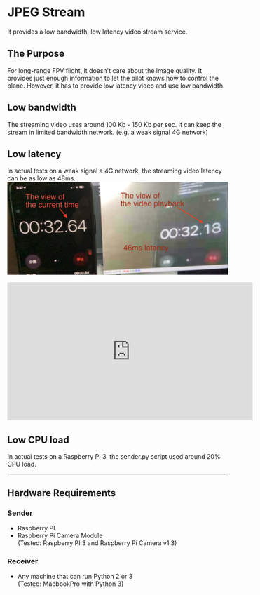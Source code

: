 # JPEG Stream
It provides a low bandwidth, low latency video stream service.

## The Purpose
For long-range FPV flight, it doesn't care about the image quality. It provides just enough information to let the pilot knows how to control the plane. However, it has to provide low latency video and use low bandwidth.

## Low bandwidth
The streaming video uses around 100 Kb - 150 Kb per sec. It can keep the stream in limited bandwidth network. (e.g. a weak signal 4G network)

## Low latency
In actual tests on a weak signal a 4G network, the streaming video latency can be as low as 48ms.
![](references/video-latency.png)

<iframe width="560" height="315" src="https://www.youtube.com/embed/BpVMlIxjAsc" frameborder="0" allow="accelerometer; autoplay; encrypted-media; gyroscope; picture-in-picture" allowfullscreen></iframe>

## Low CPU load
In actual tests on a Raspberry PI 3, the sender.py script used around 20% CPU load.

---
## Hardware Requirements
### Sender
- Raspberry PI
- Raspberry Pi Camera Module\
(Tested: Raspberry PI 3 and Raspberry Pi Camera v1.3)

### Receiver
- Any machine that can run Python 2 or 3\
(Tested: MacbookPro with Python 3)
